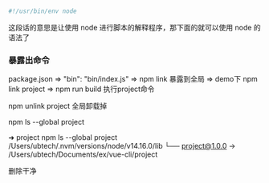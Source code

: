 ### 

```js
#!/usr/bin/env node 
```
这段话的意思是让使用 node 进行脚本的解释程序，那下面的就可以使用 node 的语法了

### 暴露出命令
package.json => "bin": "bin/index.js" => npm link 暴露到全局 => demo下 npm link project => npm run build 执行project命令

npm unlink project 全局卸载掉

npm ls --global project

➜  project npm ls --global project
/Users/ubtech/.nvm/versions/node/v14.16.0/lib
└── project@1.0.0  -> /Users/ubtech/Documents/ex/vue-cli/project

删除干净

